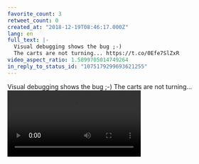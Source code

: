 ```yaml
---
favorite_count: 3
retweet_count: 0
created_at: "2018-12-19T08:46:17.000Z"
lang: en
full_text: |-
  Visual debugging shows the bug ;-)
  The carts are not turning... https://t.co/0Efe7SlZxR
video_aspect_ratio: 1.5899705014749264
in_reply_to_status_id: "1075179299693621255"
---
```


Visual debugging shows the bug ;-) The carts are not turning...
![Embedded Video](https://twitter-media-coderbyheart.s3.eu-north-1.amazonaws.com/1075311346495963142-rijjtcSMioQW49qL.mp4)
